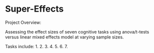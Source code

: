 # Super-Effects

Project Overview:

Assessing the effect sizes of seven cognitive tasks using anova/t-tests versus linear mixed effects model at varying sample sizes. 

Tasks include:
1. 
2. 
3. 
4. 
5. 
6.
7.
